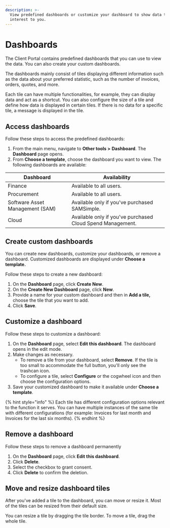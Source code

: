 ```yaml
---
description: >-
  View predefined dashboards or customize your dashboard to show data that is of
  interest to you.
---
```


# Dashboards

The Client Portal contains predefined dashboards that you can use to view the data. You can also create your custom dashboards.

The dashboards mainly consist of tiles displaying different information such as the data about your preferred statistic, such as the number of invoices, orders, quotes, and more.

Each tile can have multiple functionalities, for example, they can display data and act as a shortcut. You can also configure the size of a tile and define how data is displayed in certain tiles. If there is no data for a specific tile, a message is displayed in the tile.

## Access dashboards

Follow these steps to access the predefined dashboards:

1. From the main menu, navigate to **Other tools >** **Dashboard**. The **Dashboard** page opens.
2. From **Choose a template**, choose the dashboard you want to view. The following dashboards are available:

| Dashboard                       | Availability                                               |
| ------------------------------- | ---------------------------------------------------------- |
| Finance                         | Available to all users.                                    |
| Procurement                     | Available to all users.                                    |
| Software Asset Management (SAM) | Available only if you've purchased SAMSimple.              |
| Cloud                           | Available only if you've purchased Cloud Spend Management. |

## Create custom dashboards

You can create new dashboards, customize your dashboards, or remove a dashboard. Customized dashboards are displayed under **Choose a template.**

Follow these steps to create a new dashboard:

1. On the **Dashboard** page, click **Create New**.
2. On the **Create New Dashboard** page, click **New**.
3. Provide a name for your custom dashboard and then in **Add a tile,** choose the tile that you want to add.
4. Click **Save**.

## Customize a dashboard

Follow these steps to customize a dashboard:

1. On the **Dashboard** page, select **Edit this dashboard**. The dashboard opens in the edit mode.
2. Make changes as necessary.
   * To remove a tile from your dashboard, select **Remove**. If the tile is too small to accommodate the full button, you'll only see the trashcan icon.
   * To configure a tile, select **Configure** or the cogwheel icon and then choose the configuration options.
3. Save your customized dashboard to make it available under **Choose a template**.

{% hint style="info" %}
Each tile has different configuration options relevant to the function it serves. You can have multiple instances of the same tile with different configurations (for example: Invoices for last month and Invoices for the last six months).
{% endhint %}

## **Remove a dashboard**

Follow these steps to remove a dashboard permanently&#x20;

1. On the **Dashboard** page, click **Edit this dashboard**.
2. Click **Delete**.
3. Select the checkbox to grant consent.
4. Click **Delete** to confirm the deletion.

## Move and resize dashboard tiles

After you've added a tile to the dashboard,  you can move or resize it. Most of the tiles can be resized from their default size.

You can resize a tile by dragging the tile border. To move a tile, drag the whole tile.
